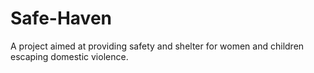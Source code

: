 # Safe-Haven
A project aimed at providing safety and shelter for women and children escaping domestic violence.

